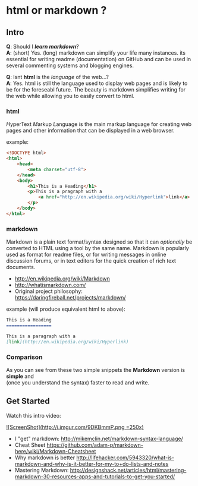 html or markdown ?
==================

Intro
-----

**Q**: Should I ***learn markdown***? <br />
**A**: (short) Yes.
       (long) markdown can simplify your life many instances.
       its essential for writing readme (documentation) on GitHub
       and can be used in several commenting systems and blogging engines.

**Q**: Isnt **html** is the *language* of the web...? <br />
**A**: Yes. html is still the language used to display web pages
	   and is likely to be for the foreseabl future. 
	   The beauty is markdown simplifies writing for the web
	   while allowing you to easily convert to html.

### html

*H*yperText *M*arkup *L*anguage is the main markup language 
for creating web pages and other information that can be 
displayed in a web browser.

example:

```html
<!DOCTYPE html>
<html>
	<head>
		<meta charset="utf-8">
	</head>
	<body>
		<h1>This is a Heading</h1>
		<p>This is a pragraph with a 
			<a href="http://en.wikipedia.org/wiki/Hyperlink">link</a>
		</p>
	</body>
</html>
```



### markdown

Markdown is a plain text format/syntax designed so that it can 
*optionally* be converted to HTML using a tool by the same name. 
Markdown is popularly used as format for readme files, or for writing 
messages in online discussion forums, or in text editors for the 
quick creation of rich text documents.

- http://en.wikipedia.org/wiki/Markdown
- http://whatismarkdown.com/
- Original project philosophy: https://daringfireball.net/projects/markdown/

example (will produce equivalent html to above):

```markdown
This is a Heading
=================

This is a paragraph with a 
[link](http://en.wikipedia.org/wiki/Hyperlink)
```

### Comparison

As you can see from these two simple snippets the **Markdown** version is
**simple** and <br />
(once you understand the syntax) faster to read and write.

## Get Started

Watch this intro video: <br />

[![ScreenShot](http://i.imgur.com/9DKBmmP.png =250x)](http://player.vimeo.com/video/62604492)

- I "get" markdown: http://mikemclin.net/markdown-syntax-language/
- Cheat Sheet https://github.com/adam-p/markdown-here/wiki/Markdown-Cheatsheet
- Why markdown is better
http://lifehacker.com/5943320/what-is-markdown-and-why-is-it-better-for-my-to+do-lists-and-notes
- Mastering Markdown: http://designshack.net/articles/html/mastering-markdown-30-resources-apps-and-tutorials-to-get-you-started/